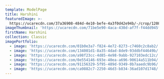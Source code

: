 ```yaml
---
template: ModelPage
title: Harshini
featuredImage: >-
  https://ucarecdn.com/37a36908-484d-4e10-befe-4a3f0d42e94b/-/crop/1208x686/0,33/-/preview/
imageThumbnail: 'https://ucarecdn.com/71be5e90-4aca-430d-af7f-f44dd945f7ae/'
firstName: Harshini
collection: Classic
imagePortfolio:
  - image: 'https://ucarecdn.com/01b0e3a7-f824-4e72-8273-c7460c2c8ab2/'
  - image: 'https://ucarecdn.com/134001d1-8a35-4dad-8de9-93ddbf44649b/'
  - image: 'https://ucarecdn.com/a98f23cc-4d85-4e98-9abb-927103edc12c/'
  - image: 'https://ucarecdn.com/0e554146-693e-40ea-a696-90614a511b94/'
  - image: 'https://ucarecdn.com/91156329-5f95-489d-9349-0b7aaedc9b96/'
  - image: 'https://ucarecdn.com/ca9882c7-2250-46d3-b834-36ad107d1748/'
---
```


